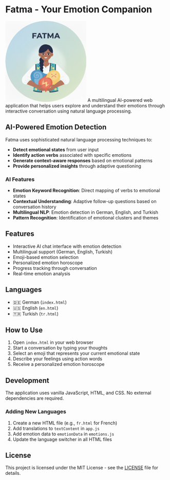 # Fatma - Your Emotion Companion
<img src="https://github.com/robomustib/fatma-emotion-companion/blob/main/assets/img/fatma_logo.png?raw=true" alt="Fatma Logo" width="50%"/>
A multilingual AI-powered web application that helps users explore and understand their emotions through interactive conversation using natural language processing.

## AI-Powered Emotion Detection

Fatma uses sophisticated natural language processing techniques to:

- **Detect emotional states** from user input
- **Identify action verbs** associated with specific emotions
- **Generate context-aware responses** based on emotional patterns
- **Provide personalized insights** through adaptive questioning

### AI Features

- **Emotion Keyword Recognition**: Direct mapping of verbs to emotional states
- **Contextual Understanding**: Adaptive follow-up questions based on conversation history
- **Multilingual NLP**: Emotion detection in German, English, and Turkish
- **Pattern Recognition**: Identification of emotional clusters and themes

## Features

- Interactive AI chat interface with emotion detection
- Multilingual support (German, English, Turkish)
- Emoji-based emotion selection
- Personalized emotion horoscope
- Progress tracking through conversation
- Real-time emotion analysis

## Languages

- 🇩🇪 German (`index.html`)
- 🇺🇸 English (`en.html`)
- 🇹🇷 Turkish (`tr.html`)

## How to Use

1. Open `index.html` in your web browser
2. Start a conversation by typing your thoughts
3. Select an emoji that represents your current emotional state
4. Describe your feelings using action words
5. Receive a personalized emotion horoscope

## Development

The application uses vanilla JavaScript, HTML, and CSS. No external dependencies are required.

### Adding New Languages

1. Create a new HTML file (e.g., `fr.html` for French)
2. Add translations to `textContent` in `app.js`
3. Add emotion data to `emotionData` in `emotions.js`
4. Update the language switcher in all HTML files

## License

This project is licensed under the MIT License - see the [LICENSE](LICENSE) file for details.
